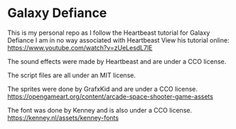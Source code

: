 # Galaxy Defiance

This is my personal repo as I follow the Heartbeast tutorial for Galaxy Defiance
I am in no way associated with Heartbeast
View his tutorial online:
	https://www.youtube.com/watch?v=zUeLesdL7lE

The sound effects were made by Heartbeast and are under a CCO license.

The script files are all under an MIT license.

The sprites were done by GrafxKid and are under a CCO license.
https://opengameart.org/content/arcade-space-shooter-game-assets

The font was done by Kenney and is also under a CCO license.
https://kenney.nl/assets/kenney-fonts

